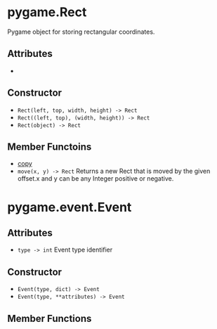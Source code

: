 # pygame.Rect
Pygame object for storing rectangular coordinates.
## Attributes
- 
## Constructor
- `Rect(left, top, width, height) -> Rect` 
- `Rect((left, top), (width, height)) -> Rect`
- `Rect(object) -> Rect`
## Member Functoins
- [copy](Contents.md#copy)
- `move(x, y) -> Rect` Returns a new Rect that is moved by the given offset.x and y can be any Integer positive or negative.
# pygame.event.Event
## Attributes
- `type -> int` Event type identifier

## Constructor
- `Event(type, dict) -> Event`
- `Event(type, **attributes) -> Event`
## Member Functions
